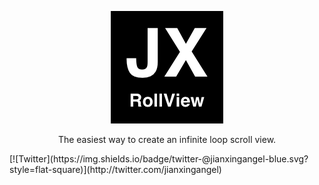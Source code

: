 <p align="center" >
  <img src="https://github.com/augsun/JXRollView/blob/master/JXRollView/Assets.xcassets/AppIcon.appiconset/JXRollView_180.png" alt="JXRollView" title="JXRollView">
</p>
<p align="center" >
The easiest way to create an infinite loop scroll view.
</p>
[![Twitter](https://img.shields.io/badge/twitter-@jianxingangel-blue.svg?style=flat-square)](http://twitter.com/jianxingangel)
